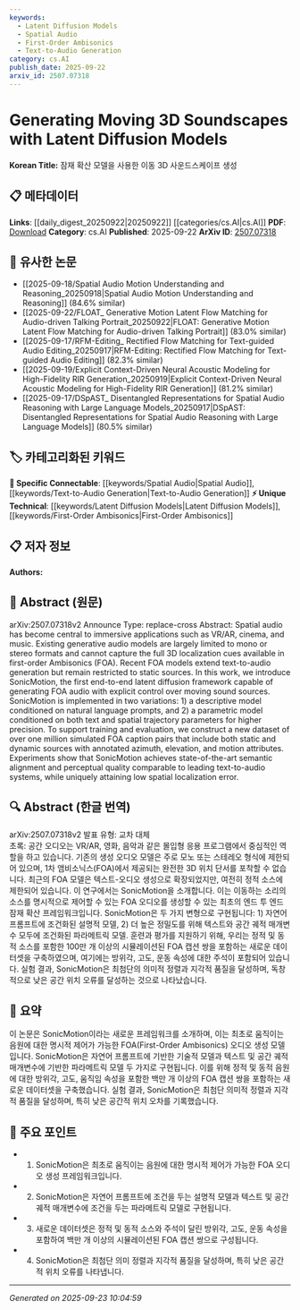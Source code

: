 ```yaml
---
keywords:
  - Latent Diffusion Models
  - Spatial Audio
  - First-Order Ambisonics
  - Text-to-Audio Generation
category: cs.AI
publish_date: 2025-09-22
arxiv_id: 2507.07318
---
```


<!-- KEYWORD_LINKING_METADATA:
{
  "processed_timestamp": "2025-09-23T10:04:59.229559",
  "vocabulary_version": "1.0",
  "selected_keywords": [
    "Latent Diffusion Models",
    "Spatial Audio",
    "First-Order Ambisonics",
    "Text-to-Audio Generation"
  ],
  "rejected_keywords": [],
  "similarity_scores": {
    "Latent Diffusion Models": 0.78,
    "Spatial Audio": 0.82,
    "First-Order Ambisonics": 0.75,
    "Text-to-Audio Generation": 0.79
  },
  "extraction_method": "AI_prompt_based",
  "budget_applied": true,
  "candidates_json": {
    "candidates": [
      {
        "surface": "latent diffusion models",
        "canonical": "Latent Diffusion Models",
        "aliases": [
          "LDM"
        ],
        "category": "unique_technical",
        "rationale": "Latent diffusion models are central to the paper's methodology and are a novel approach in audio generation.",
        "novelty_score": 0.75,
        "connectivity_score": 0.65,
        "specificity_score": 0.85,
        "link_intent_score": 0.78
      },
      {
        "surface": "spatial audio",
        "canonical": "Spatial Audio",
        "aliases": [
          "3D audio",
          "immersive audio"
        ],
        "category": "specific_connectable",
        "rationale": "Spatial audio is a key concept in immersive applications and connects to broader research in audio technologies.",
        "novelty_score": 0.55,
        "connectivity_score": 0.88,
        "specificity_score": 0.7,
        "link_intent_score": 0.82
      },
      {
        "surface": "first-order Ambisonics",
        "canonical": "First-Order Ambisonics",
        "aliases": [
          "FOA"
        ],
        "category": "unique_technical",
        "rationale": "First-order Ambisonics is a specific technical term relevant to the paper's focus on 3D audio localization.",
        "novelty_score": 0.68,
        "connectivity_score": 0.6,
        "specificity_score": 0.8,
        "link_intent_score": 0.75
      },
      {
        "surface": "text-to-audio generation",
        "canonical": "Text-to-Audio Generation",
        "aliases": [
          "TTA"
        ],
        "category": "specific_connectable",
        "rationale": "Text-to-audio generation is a growing field that bridges natural language processing and audio synthesis.",
        "novelty_score": 0.6,
        "connectivity_score": 0.85,
        "specificity_score": 0.75,
        "link_intent_score": 0.79
      }
    ],
    "ban_list_suggestions": [
      "VR/AR",
      "cinema",
      "music"
    ]
  },
  "decisions": [
    {
      "candidate_surface": "latent diffusion models",
      "resolved_canonical": "Latent Diffusion Models",
      "decision": "linked",
      "scores": {
        "novelty": 0.75,
        "connectivity": 0.65,
        "specificity": 0.85,
        "link_intent": 0.78
      }
    },
    {
      "candidate_surface": "spatial audio",
      "resolved_canonical": "Spatial Audio",
      "decision": "linked",
      "scores": {
        "novelty": 0.55,
        "connectivity": 0.88,
        "specificity": 0.7,
        "link_intent": 0.82
      }
    },
    {
      "candidate_surface": "first-order Ambisonics",
      "resolved_canonical": "First-Order Ambisonics",
      "decision": "linked",
      "scores": {
        "novelty": 0.68,
        "connectivity": 0.6,
        "specificity": 0.8,
        "link_intent": 0.75
      }
    },
    {
      "candidate_surface": "text-to-audio generation",
      "resolved_canonical": "Text-to-Audio Generation",
      "decision": "linked",
      "scores": {
        "novelty": 0.6,
        "connectivity": 0.85,
        "specificity": 0.75,
        "link_intent": 0.79
      }
    }
  ]
}
-->

# Generating Moving 3D Soundscapes with Latent Diffusion Models

**Korean Title:** 잠재 확산 모델을 사용한 이동 3D 사운드스케이프 생성

## 📋 메타데이터

**Links**: [[daily_digest_20250922|20250922]] [[categories/cs.AI|cs.AI]]
**PDF**: [Download](https://arxiv.org/pdf/2507.07318.pdf)
**Category**: cs.AI
**Published**: 2025-09-22
**ArXiv ID**: [2507.07318](https://arxiv.org/abs/2507.07318)

## 🔗 유사한 논문
- [[2025-09-18/Spatial Audio Motion Understanding and Reasoning_20250918|Spatial Audio Motion Understanding and Reasoning]] (84.6% similar)
- [[2025-09-22/FLOAT_ Generative Motion Latent Flow Matching for Audio-driven Talking Portrait_20250922|FLOAT: Generative Motion Latent Flow Matching for Audio-driven Talking Portrait]] (83.0% similar)
- [[2025-09-17/RFM-Editing_ Rectified Flow Matching for Text-guided Audio Editing_20250917|RFM-Editing: Rectified Flow Matching for Text-guided Audio Editing]] (82.3% similar)
- [[2025-09-19/Explicit Context-Driven Neural Acoustic Modeling for High-Fidelity RIR Generation_20250919|Explicit Context-Driven Neural Acoustic Modeling for High-Fidelity RIR Generation]] (81.2% similar)
- [[2025-09-17/DSpAST_ Disentangled Representations for Spatial Audio Reasoning with Large Language Models_20250917|DSpAST: Disentangled Representations for Spatial Audio Reasoning with Large Language Models]] (80.5% similar)

## 🏷️ 카테고리화된 키워드
**🔗 Specific Connectable**: [[keywords/Spatial Audio|Spatial Audio]], [[keywords/Text-to-Audio Generation|Text-to-Audio Generation]]
**⚡ Unique Technical**: [[keywords/Latent Diffusion Models|Latent Diffusion Models]], [[keywords/First-Order Ambisonics|First-Order Ambisonics]]

## 📋 저자 정보

**Authors:** 

## 📄 Abstract (원문)

arXiv:2507.07318v2 Announce Type: replace-cross 
Abstract: Spatial audio has become central to immersive applications such as VR/AR, cinema, and music. Existing generative audio models are largely limited to mono or stereo formats and cannot capture the full 3D localization cues available in first-order Ambisonics (FOA). Recent FOA models extend text-to-audio generation but remain restricted to static sources. In this work, we introduce SonicMotion, the first end-to-end latent diffusion framework capable of generating FOA audio with explicit control over moving sound sources. SonicMotion is implemented in two variations: 1) a descriptive model conditioned on natural language prompts, and 2) a parametric model conditioned on both text and spatial trajectory parameters for higher precision. To support training and evaluation, we construct a new dataset of over one million simulated FOA caption pairs that include both static and dynamic sources with annotated azimuth, elevation, and motion attributes. Experiments show that SonicMotion achieves state-of-the-art semantic alignment and perceptual quality comparable to leading text-to-audio systems, while uniquely attaining low spatial localization error.

## 🔍 Abstract (한글 번역)

arXiv:2507.07318v2 발표 유형: 교차 대체  
초록: 공간 오디오는 VR/AR, 영화, 음악과 같은 몰입형 응용 프로그램에서 중심적인 역할을 하고 있습니다. 기존의 생성 오디오 모델은 주로 모노 또는 스테레오 형식에 제한되어 있으며, 1차 앰비소닉스(FOA)에서 제공되는 완전한 3D 위치 단서를 포착할 수 없습니다. 최근의 FOA 모델은 텍스트-오디오 생성으로 확장되었지만, 여전히 정적 소스에 제한되어 있습니다. 이 연구에서는 SonicMotion을 소개합니다. 이는 이동하는 소리의 소스를 명시적으로 제어할 수 있는 FOA 오디오를 생성할 수 있는 최초의 엔드 투 엔드 잠재 확산 프레임워크입니다. SonicMotion은 두 가지 변형으로 구현됩니다: 1) 자연어 프롬프트에 조건화된 설명적 모델, 2) 더 높은 정밀도를 위해 텍스트와 공간 궤적 매개변수 모두에 조건화된 파라메트릭 모델. 훈련과 평가를 지원하기 위해, 우리는 정적 및 동적 소스를 포함한 100만 개 이상의 시뮬레이션된 FOA 캡션 쌍을 포함하는 새로운 데이터셋을 구축하였으며, 여기에는 방위각, 고도, 운동 속성에 대한 주석이 포함되어 있습니다. 실험 결과, SonicMotion은 최첨단의 의미적 정렬과 지각적 품질을 달성하며, 독창적으로 낮은 공간 위치 오류를 달성하는 것으로 나타났습니다.

## 📝 요약

이 논문은 SonicMotion이라는 새로운 프레임워크를 소개하며, 이는 최초로 움직이는 음원에 대한 명시적 제어가 가능한 FOA(First-Order Ambisonics) 오디오 생성 모델입니다. SonicMotion은 자연어 프롬프트에 기반한 기술적 모델과 텍스트 및 공간 궤적 매개변수에 기반한 파라메트릭 모델 두 가지로 구현됩니다. 이를 위해 정적 및 동적 음원에 대한 방위각, 고도, 움직임 속성을 포함한 백만 개 이상의 FOA 캡션 쌍을 포함하는 새로운 데이터셋을 구축했습니다. 실험 결과, SonicMotion은 최첨단 의미적 정렬과 지각적 품질을 달성하며, 특히 낮은 공간적 위치 오차를 기록했습니다.

## 🎯 주요 포인트

- 1. SonicMotion은 최초로 움직이는 음원에 대한 명시적 제어가 가능한 FOA 오디오 생성 프레임워크입니다.
- 2. SonicMotion은 자연어 프롬프트에 조건을 두는 설명적 모델과 텍스트 및 공간 궤적 매개변수에 조건을 두는 파라메트릭 모델로 구현됩니다.
- 3. 새로운 데이터셋은 정적 및 동적 소스와 주석이 달린 방위각, 고도, 운동 속성을 포함하여 백만 개 이상의 시뮬레이션된 FOA 캡션 쌍으로 구성됩니다.
- 4. SonicMotion은 최첨단 의미 정렬과 지각적 품질을 달성하며, 특히 낮은 공간적 위치 오류를 나타냅니다.


---

*Generated on 2025-09-23 10:04:59*